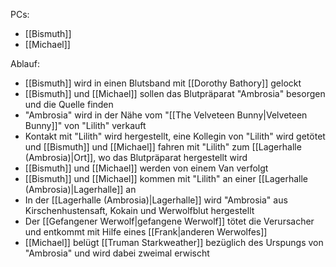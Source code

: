PCs:
- [[Bismuth]]
- [[Michael]]

Ablauf:
- [[Bismuth]] wird in einen Blutsband mit [[Dorothy Bathory]] gelockt
- [[Bismuth]] und [[Michael]] sollen das Blutpräparat "Ambrosia" besorgen und die Quelle finden
- "Ambrosia" wird in der Nähe vom "[[The Velveteen Bunny|Velveteen Bunny]]" von "Lilith" verkauft
- Kontakt mit "Lilith" wird hergestellt, eine Kollegin von "Lilith" wird getötet und [[Bismuth]] und [[Michael]] fahren mit "Lilith" zum [[Lagerhalle (Ambrosia)|Ort]], wo das Blutpräparat hergestellt wird
- [[Bismuth]] und [[Michael]] werden von einem Van verfolgt
- [[Bismuth]] und [[Michael]] kommen mit "Lilith" an einer [[Lagerhalle (Ambrosia)|Lagerhalle]] an
- In der [[Lagerhalle (Ambrosia)|Lagerhalle]] wird "Ambrosia" aus Kirschenhustensaft, Kokain und Werwolfblut hergestellt
- Der [[Gefangener Werwolf|gefangene Werwolf]] tötet die Verursacher und entkommt mit Hilfe eines [[Frank|anderen Werwolfes]]
- [[Michael]] belügt [[Truman Starkweather]] bezüglich des Urspungs von "Ambrosia" und wird dabei zweimal erwischt